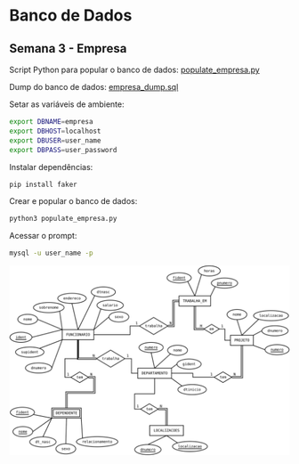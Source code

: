 # Banco de Dados

## Semana 3 - Empresa

Script Python para popular o banco de dados: [populate_empresa.py](populate_empresa.py)

Dump do banco de dados: [empresa_dump.sql](empresa_dump.sql)

Setar as variáveis de ambiente:

```bash
export DBNAME=empresa
export DBHOST=localhost
export DBUSER=user_name
export DBPASS=user_password
```

Instalar dependências:

```bash
pip install faker
```

Crear e popular o banco de dados:

```bash
python3 populate_empresa.py
```

Acessar o prompt:

```bash
mysql -u user_name -p
```

![MER Empresa, semana 3](empresa_MER.svg)
